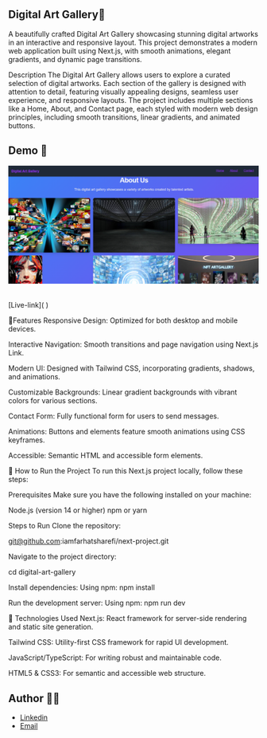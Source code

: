## Digital Art Gallery🎨

A beautifully crafted Digital Art Gallery showcasing stunning digital artworks in an interactive and responsive layout. This project demonstrates a modern web application built using Next.js, with smooth animations, elegant gradients, and dynamic page transitions.

Description
The Digital Art Gallery allows users to explore a curated selection of digital artworks. Each section of the gallery is designed with attention to detail, featuring visually appealing designs, seamless user experience, and responsive layouts. The project includes multiple sections like a Home, About, and Contact page, each styled with modern web design principles, including smooth transitions, linear gradients, and animated buttons.

## Demo 📸


![Demo](./public/images/digital%20art%20gallery.PNG)

<br>
 [Live-link]( )

🌟Features
Responsive Design: Optimized for both desktop and mobile devices.

Interactive Navigation: Smooth transitions and page navigation using Next.js Link.

Modern UI: Designed with Tailwind CSS, incorporating gradients, shadows, and animations.

Customizable Backgrounds: Linear gradient backgrounds with vibrant colors for various sections.

Contact Form: Fully functional form for users to send messages.

Animations: Buttons and elements feature smooth animations using CSS keyframes.

Accessible: Semantic HTML and accessible form elements.


💬 How to Run the Project
To run this Next.js project locally, follow these steps:

Prerequisites
Make sure you have the following installed on your machine:

Node.js (version 14 or higher)
npm or yarn

Steps to Run
Clone the repository:

git@github.com:iamfarhatsharefi/next-project.git



Navigate to the project directory:

cd digital-art-gallery

Install dependencies:
Using npm:
npm install

Run the development server:
Using npm:
npm run dev

🚀 Technologies Used
Next.js: React framework for server-side rendering and static site generation.

Tailwind CSS: Utility-first CSS framework for rapid UI development.

JavaScript/TypeScript: For writing robust and maintainable code.

HTML5 & CSS3: For semantic and accessible web structure.


## Author 👩‍💻

 - [Linkedin](https://www.linkedin.com/in/farhat-sharefi-13a101309?utm_source=share&utm_campaign=share_via&utm_content=profile&utm_medium=android_app)
- [Email](sharefifarhat@gmail.com)
